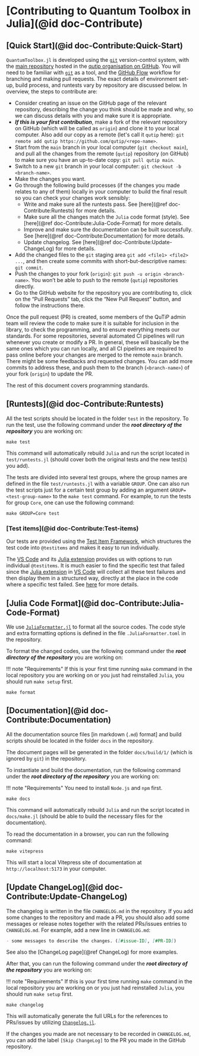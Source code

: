 # [Contributing to Quantum Toolbox in Julia](@id doc-Contribute)

## [Quick Start](@id doc-Contribute:Quick-Start)

`QuantumToolbox.jl` is developed using the [`git`](https://git-scm.com/) version-control system, with the [main repository](https://github.com/qutip/QuantumToolbox.jl) hosted in the [qutip organisation on GitHub](https://github.com/qutip). You will need to be familiar with [`git`](https://git-scm.com/) as a tool, and the [GitHub Flow](https://docs.github.com/en/get-started/quickstart/github-flow) workflow for branching and making pull requests. The exact details of environment set-up, build process, and runtests vary by repository are discussed below. In overview, the steps to contribute are:

- Consider creating an issue on the GitHub page of the relevant repository, describing the change you think should be made and why, so we can discuss details with you and make sure it is appropriate.
- *__If this is your first contribution__*, make a fork of the relevant repository on GitHub (which will be called as `origin`) and clone it to your local computer. Also add our copy as a remote (let's call it `qutip` here): `git remote add qutip https://github.com/qutip/<repo-name>`.
- Start from the `main` branch in your local computer (`git checkout main`), and pull all the changes from the remote (`qutip`) repository (on GitHub) to make sure you have an up-to-date copy: `git pull qutip main`.
- Switch to a new `git` branch in your local computer: `git checkout -b <branch-name>`.
- Make the changes you want.
- Go through the following build processes (if the changes you made relates to any of them) locally in your computer to build the final result so you can check your changes work sensibly:
    - Write and make sure all the runtests pass. See [here](@ref doc-Contribute:Runtests) for more details.
    - Make sure all the changes match the `Julia` code format (style). See [here](@ref doc-Contribute:Julia-Code-Format) for more details.
    - Improve and make sure the documentation can be built successfully. See [here](@ref doc-Contribute:Documentation) for more details.
    - Update changelog. See [here](@ref doc-Contribute:Update-ChangeLog) for more details.
- Add the changed files to the `git` staging area `git add <file1> <file2> ...`, and then create some commits with short-but-descriptive names: `git commit`.
- Push the changes to your fork (`origin`): `git push -u origin <branch-name>`. You won’t be able to push to the remote (`qutip`) repositories directly.
- Go to the GitHub website for the repository you are contributing to, click on the “Pull Requests” tab, click the “New Pull Request” button, and follow the instructions there.

Once the pull request (PR) is created, some members of the QuTiP admin team will review the code to make sure it is suitable for inclusion in the library, to check the programming, and to ensure everything meets our standards. For some repositories, several automated CI pipelines will run whenever you create or modify a PR. In general, these will basically be the same ones which you can run locally, and all CI pipelines are required to pass online before your changes are merged to the remote `main` branch. There might be some feedbacks and requested changes. You can add more commits to address these, and push them to the branch (`<branch-name>`) of your fork (`origin`) to update the PR.

The rest of this document covers programming standards.

## [Runtests](@id doc-Contribute:Runtests)

All the test scripts should be located in the folder `test` in the repository. To run the test, use the following command under the *__root directory of the repository__* you are working on:

```shell
make test
```

This command will automatically rebuild `Julia` and run the script located in `test/runtests.jl` (should cover both the original tests and the new test(s) you add).

The tests are divided into several test groups, where the group names are defined in the file `test/runtests.jl` with a variable `GROUP`. One can also run the test scripts just for a certain test group by adding an argument `GROUP=<test-group-name>` to the `make test` command. For example, to run the tests for group `Core`, one can use the following command:

```shell
make GROUP=Core test
```

### [Test items](@id doc-Contribute:Test-items)

Our tests are provided using the [Test Item Framework](https://www.julia-vscode.org/docs/stable/userguide/testitems/), which structures the test code into `@testitems` and makes it easy to run individually.

The [VS Code](https://code.visualstudio.com/) and its [Julia extension](https://www.julia-vscode.org/) provides us with options to run individual `@testitems`. It is much easier to find the specific test that failed since the [Julia extension](https://www.julia-vscode.org/) in [VS Code](https://code.visualstudio.com/) will collect all these test failures and then display them in a structured way, directly at the place in the code where a specific test failed. See [here](https://www.julia-vscode.org/docs/stable/userguide/testitems/) for more details.

## [Julia Code Format](@id doc-Contribute:Julia-Code-Format)

We use [`JuliaFormatter.jl`](https://github.com/domluna/JuliaFormatter.jl) to format all the source codes. The code style and extra formatting options is defined in the file `.JuliaFormatter.toml` in the repository.

To format the changed codes, use the following command under the *__root directory of the repository__* you are working on:

!!! note "Requirements"
    If this is your first time running `make` command in the local repository you are working on or you just had reinstalled `Julia`, you should run `make setup` first.

```shell
make format
```

## [Documentation](@id doc-Contribute:Documentation)

All the documentation source files [in markdown (`.md`) format] and build scripts should be located in the folder `docs` in the repository.

The document pages will be generated in the folder `docs/build/1/` (which is ignored by `git`) in the repository.

To instantiate and build the documentation, run the following command under the *__root directory of the repository__* you are working on:

!!! note "Requirements"
    You need to install `Node.js` and `npm` first.

```shell
make docs
```

This command will automatically rebuild `Julia` and run the script located in `docs/make.jl` (should be able to build the necessary files for the documentation).

To read the documentation in a browser, you can run the following command:

```shell
make vitepress
```

This will start a local Vitepress site of documentation at `http://localhost:5173` in your computer.

## [Update ChangeLog](@id doc-Contribute:Update-ChangeLog)

The changelog is written in the file `CHANGELOG.md` in the repository. If you add some changes to the repository and made a PR, you should also add some messages or release notes together with the related PRs/issues entries to `CHANGELOG.md`. For example, add a new line in `CHANGELOG.md`:

```markdown
- some messages to describe the changes. ([#issue-ID], [#PR-ID])
```

See also the [ChangeLog page](@ref ChangeLog) for more examples.

After that, you can run the following command under the *__root directory of the repository__* you are working on:

!!! note "Requirements"
    If this is your first time running `make` command in the local repository you are working on or you just had reinstalled `Julia`, you should run `make setup` first.

```shell
make changelog
```

This will automatically generate the full URLs for the references to PRs/issues by utilizing [`Changelog.jl`](https://github.com/JuliaDocs/Changelog.jl).

If the changes you made are not necessary to be recorded in `CHANGELOG.md`, you can add the label `[Skip ChangeLog]` to the PR you made in the GitHub repository.
